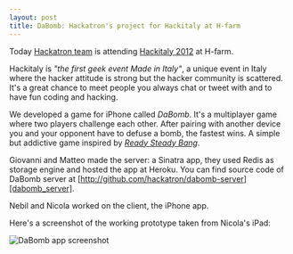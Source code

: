 ```yaml
---
layout: post
title: DaBomb: Hackatron's project for Hackitaly at H-farm
---
```


[team]: http://hackatron.github.com/about.html
[hackitaly_2012]: http://hackitaly.org/post/26704644261/programma-hackitaly-camp-ing-21-22-luglio-h-farm
[ready_steady_bang]: http://chambersjudd.com/readysteadybang
[dabomb_server]: http://github.com/hackatron/dabomb-server

Today [Hackatron team][team] is attending [Hackitaly 2012][hackitaly_2012] at H-farm.

Hackitaly is *"the first geek event Made in Italy"*, a unique event in Italy where the hacker attitude is strong but the hacker community is scattered. It's a great chance to meet people you always chat or tweet with and to have fun coding and hacking.

We developed a game for iPhone called *DaBomb*. It's a multiplayer game where two players challenge each other. After pairing with another device you and your opponent have to defuse a bomb, the fastest wins. A simple but addictive game inspired by [*Ready Steady Bang*][ready_steady_bang].

Giovanni and Matteo made the server: a Sinatra app, they used Redis as storage engine and hosted the app at Heroku. You can find source code of DaBomb server at [http://github.com/hackatron/dabomb-server][dabomb_server].

Nebil and Nicola worked on the client, the iPhone app.

Here's a screenshot of the working prototype taken from Nicola's iPad:

![DaBomb app screenshot](http://p.twimg.com/Aye_GyECUAAQ4N-.png:small)